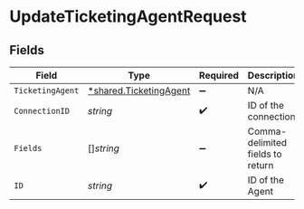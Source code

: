 # UpdateTicketingAgentRequest


## Fields

| Field                                                           | Type                                                            | Required                                                        | Description                                                     |
| --------------------------------------------------------------- | --------------------------------------------------------------- | --------------------------------------------------------------- | --------------------------------------------------------------- |
| `TicketingAgent`                                                | [*shared.TicketingAgent](../../models/shared/ticketingagent.md) | :heavy_minus_sign:                                              | N/A                                                             |
| `ConnectionID`                                                  | *string*                                                        | :heavy_check_mark:                                              | ID of the connection                                            |
| `Fields`                                                        | []*string*                                                      | :heavy_minus_sign:                                              | Comma-delimited fields to return                                |
| `ID`                                                            | *string*                                                        | :heavy_check_mark:                                              | ID of the Agent                                                 |